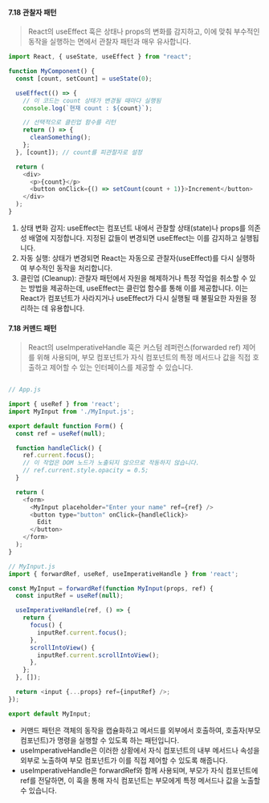 #### 7.18 관찰자 패턴

> React의 useEffect 훅은 상태나 props의 변화를 감지하고, 이에 맞춰 부수적인 동작을 실행하는 면에서 관찰자 패턴과 매우 유사합니다.

```javascript
import React, { useState, useEffect } from "react";

function MyComponent() {
  const [count, setCount] = useState(0);

  useEffect(() => {
    // 이 코드는 count 상태가 변경될 때마다 실행됨
    console.log(`현재 count : ${count}`);

    // 선택적으로 클린업 함수를 리턴
    return () => {
      cleanSomething();
    };
  }, [count]); // count를 피관찰자로 설정

  return (
    <div>
      <p>{count}</p>
      <button onClick={() => setCount(count + 1)}>Increment</button>
    </div>
  );
}
```

1. 상태 변화 감지: useEffect는 컴포넌트 내에서 관찰할 상태(state)나 props를 의존성 배열에 지정합니다. 지정된 값들이 변경되면 useEffect는 이를 감지하고 실행됩니다.
2. 자동 실행: 상태가 변경되면 React는 자동으로 관찰자(useEffect)를 다시 실행하여 부수적인 동작을 처리합니다.
3. 클린업 (Cleanup): 관찰자 패턴에서 자원을 해제하거나 특정 작업을 취소할 수 있는 방법을 제공하는데, useEffect는 클린업 함수를 통해 이를 제공합니다. 이는 React가 컴포넌트가 사라지거나 useEffect가 다시 실행될 때 불필요한 자원을 정리하는 데 유용합니다.

#### 7.18 커맨드 패턴

> React의 useImperativeHandle 훅은 커스텀 레퍼런스(forwarded ref) 제어를 위해 사용되며, 부모 컴포넌트가 자식 컴포넌트의 특정 메서드나 값을 직접 호출하고 제어할 수 있는 인터페이스를 제공할 수 있습니다.

```javascript

// App.js

import { useRef } from 'react';
import MyInput from './MyInput.js';

export default function Form() {
  const ref = useRef(null);

  function handleClick() {
    ref.current.focus();
    // 이 작업은 DOM 노드가 노출되지 않으므로 작동하지 않습니다.
    // ref.current.style.opacity = 0.5;
  }

  return (
    <form>
      <MyInput placeholder="Enter your name" ref={ref} />
      <button type="button" onClick={handleClick}>
        Edit
      </button>
    </form>
  );
}

// MyInput.js
import { forwardRef, useRef, useImperativeHandle } from 'react';

const MyInput = forwardRef(function MyInput(props, ref) {
  const inputRef = useRef(null);

  useImperativeHandle(ref, () => {
    return {
      focus() {
        inputRef.current.focus();
      },
      scrollIntoView() {
        inputRef.current.scrollIntoView();
      },
    };
  }, []);

  return <input {...props} ref={inputRef} />;
});

export default MyInput;
```

- 커맨드 패턴은 객체의 동작을 캡슐화하고 메서드를 외부에서 호출하여, 호출자(부모 컴포넌트)가 명령을 실행할 수 있도록 하는 패턴입니다.
- useImperativeHandle은 이러한 상황에서 자식 컴포넌트의 내부 메서드나 속성을 외부로 노출하여 부모 컴포넌트가 이를 직접 제어할 수 있도록 해줍니다.
- useImperativeHandle은 forwardRef와 함께 사용되며, 부모가 자식 컴포넌트에 ref를 전달하면, 이 훅을 통해 자식 컴포넌트는 부모에게 특정 메서드나 값을 노출할 수 있습니다.
